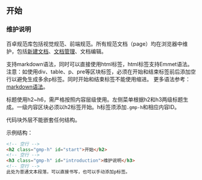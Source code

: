 <!-- start -->

<h2 class="gmp-h" id="start">开始</h2>

<h3 class="gmp-h" id="introduction">维护说明</h3>

百卓规范库包括视觉规范、前端规范。所有规范文档（page）均在浏览器中维护，包括<a href="/page">新建文档</a>、<a href="/#/list">文档管理</a>、文档编辑。

支持markdown语法，同时可以直接使用html标签，html标签支持Emmet语法。注意：如使用div、table、p、pre等区块标签，必须在开始和结束标签前后添加空行以避免生成多余p标签。同时开始和结束标签不能使用缩进。
更多语法参考：<a href="http://www.ituring.com.cn/article/504" target="_blank">markdown语法</a>。

标题使用h2~h6，需严格按照内容层级使用。左侧菜单根据h2和h3两级标题生成。一级内容区块必须以h2标签开始。h标签须添加<code>.gmp-h</code>和相应内容ID。

代码块外层不能嵌套任何结构。

示例结构：

```html
<!-- 空行 -->
<h2 class="gmp-h" id="start">开始</h2>
<!-- 空行 -->
<h3 class="gmp-h" id="introduction">维护说明</h3>
<!-- 空行 -->
此处为普通文本段落，可以直接书写，也可以手动添加p标签。

```

